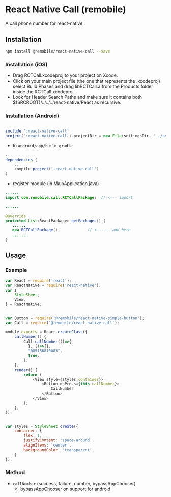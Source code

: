 # React Native Call (remobile)
A call phone number for react-native

## Installation
```sh
npm install @remobile/react-native-call --save
```
### Installation (iOS)
* Drag RCTCall.xcodeproj to your project on Xcode.
* Click on your main project file (the one that represents the .xcodeproj) select Build Phases and drag libRCTCall.a from the Products folder inside the RCTCall.xcodeproj.
* Look for Header Search Paths and make sure it contains both $(SRCROOT)/../../../react-native/React as recursive.

### Installation (Android)
```gradle
...
include ':react-native-call'
project(':react-native-call').projectDir = new File(settingsDir, '../node_modules/@remobile/react-native-call/android')
```

* In `android/app/build.gradle`

```gradle
...
dependencies {
    ...
    compile project(':react-native-call')
}
```

* register module (in MainApplication.java)

```java
......
import com.remobile.call.RCTCallPackage;  // <--- import

......

@Override
protected List<ReactPackage> getPackages() {
   ......
   new RCTCallPackage(),            // <------ add here
   ......
}

```

## Usage

### Example
```js
var React = require('react');
var ReactNative = require('react-native');
var {
    StyleSheet,
    View,
} = ReactNative;


var Button = require('@remobile/react-native-simple-button');
var Call = require('@remobile/react-native-call');

module.exports = React.createClass({
    callNumber() {
        Call.callNumber(()=>{
          }, ()=>{},
          "085186810083",
          true,
        );
    },
    render() {
        return (
            <View style={styles.container}>
                <Button onPress={this.callNumber}>
                    CallNumber
                </Button>
            </View>
        );
    },
});


var styles = StyleSheet.create({
    container: {
        flex: 1,
        justifyContent: 'space-around',
        alignItems: 'center',
        backgroundColor: 'transparent',
    }
});
```

### Method
* `callNumber` (success, failure, number, bypassAppChooser)
    * bypassAppChooser on support for android

